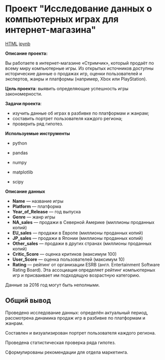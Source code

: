 # Проект "Исследование данных о компьютерных играх для интернет-магазина"

[HTML](https://github.com/AVRotaev/Portfolio/blob/main/Games_successfulness_analysis/Project_module_1_games_successfulness.html) [ipynb](https://github.com/AVRotaev/Portfolio/blob/main/Games_successfulness_analysis/Project_module_1_games_successfulness.ipynb)

**Описание проекта:**

Вы работаете в интернет-магазине «Стримчик», который продаёт по всему миру компьютерные игры. Из открытых источников доступны исторические данные о продажах игр, оценки пользователей и экспертов, жанры и платформы (например, Xbox или PlayStation). 

**Цель проекта**: выявить определяющие успешность игры закономерности.

**Задачи проекта**: 

- изучить данные об играх в разбивке по платформам и жанрам;
- составить портрет пользователя каждого региона;
- проверить ряд гипотез.

**Используемые инструменты**

- python

- pandas

- numpy

- matplotlib

- scipy

**Описание данных**

- **Name** — название игры
- **Platform** — платформа
- **Year_of_Release** — год выпуска
- **Genre** — жанр игры
- **NA_sales** — продажи в Северной Америке (миллионы проданных копий)
- **EU_sales** — продажи в Европе (миллионы проданных копий)
- **JP_sales** — продажи в Японии (миллионы проданных копий)
- **Other_sales** — продажи в других странах (миллионы проданных копий)
- **Critic_Score** — оценка критиков (максимум 100)
- **User_Score** — оценка пользователей (максимум 10)
- **Rating** — рейтинг от организации ESRB (англ. Entertainment Software Rating Board). Эта ассоциация определяет рейтинг компьютерных игр и присваивает им подходящую возрастную категорию.

Данные за 2016 год могут быть неполными.

## Общий вывод

Проведено исследование данных: определён актуальный период, рассмотрена динамика продаж игр в разбивке по платформам и жанрам.

Составлен и визуализирован портрет пользователя каждого региона.

Проведена статистическая проверка ряда гипотез.

Сформулированы рекомендации для отдела маркетинга.
